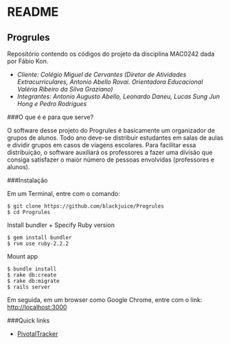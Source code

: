 # README

Progrules
---------

Repositório contendo os códigos do projeto da disciplina MAC0242 dada por Fábio Kon.

* *Cliente: Colégio Miguel de Cervantes (Diretor de Atividades Extracurriculares, Antonio Abello Rovai. Orientadora Educacional Valéria Ribeiro da Silva Graziano)*
* *Integrantes: Antonio Augusto Abello, Leonardo Daneu, Lucas Sung Jun Hong e Pedro Rodrigues*

###O que é e para que serve?

O software desse projeto do Progrules é basicamente um organizador de grupos de alunos. Todo ano deve-se distribuir estudantes em salas de aulas e dividir grupos em casos de viagens escolares. Para facilitar essa distribuição, o software auxiliará os professores a fazer uma divisão que consiga satisfazer o maior número de pessoas envolvidas (professores e alunos).


###Instalação

Em um Terminal, entre com o comando:

    $ git clone https://github.com/blackjuice/Progrules
    $ cd Progrules

Install bundler + Specify Ruby version

    $ gem install bundler
    $ rvm use ruby-2.2.2
    
Mount app

    $ bundle install
    $ rake db:create
    $ rake db:migrate
    $ rails server

Em seguida, em um browser como Google Chrome, entre com o link: [http://localhost:3000](http://localhost:3000)

###Quick links
* [PivotalTracker](https://www.pivotaltracker.com/n/projects/1423058)
